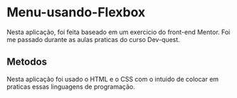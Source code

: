 # Menu-usando-Flexbox

Nesta aplicação, foi feita baseado em um exercicio do front-end Mentor. Foi me passado durante as aulas praticas do curso Dev-quest.

## Metodos

Nesta aplicação foi usado o HTML e o CSS com o intuido de colocar em praticas essas linguagens de programação.
